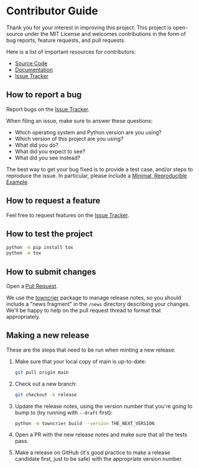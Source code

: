 # Contributor Guide

Thank you for your interest in improving this project. This project is
open-source under the MIT License and welcomes contributions in the form of bug
reports, feature requests, and pull requests.

Here is a list of important resources for contributors:

- [Source Code](https://github.com/dfm/jpu)
- [Documentation](https://jpu.readthedocs.io)
- [Issue Tracker](https://github.com/dfm/jpu/issues)

## How to report a bug

Report bugs on the [Issue Tracker](https://github.com/dfm/jpu/issues).

When filing an issue, make sure to answer these questions:

- Which operating system and Python version are you using?
- Which version of this project are you using?
- What did you do?
- What did you expect to see?
- What did you see instead?

The best way to get your bug fixed is to provide a test case, and/or steps to
reproduce the issue. In particular, please include a [Minimal, Reproducible
Example](https://stackoverflow.com/help/minimal-reproducible-example).

## How to request a feature

Feel free to request features on the [Issue
Tracker](https://github.com/dfm/jpu/issues).

## How to test the project

```bash
python -m pip install tox
python -m tox
```

## How to submit changes

Open a [Pull Request](https://github.com/dfm/jpu/pulls).

We use the [towncrier](https://github.com/twisted/towncrier) package to manage
release notes, so you should include a "news fragment" in the `/news` directory
describing your changes. We'll be happy to help on the pull request thread to
format that appropriately.

## Making a new release

These are the steps that need to be run when minting a new release:

1. Make sure that your local copy of main is up-to-date:

   ```bash
   git pull origin main
   ```

2. Check out a new branch:

   ```bash
   git checkout -b release
   ```

3. Update the release notes, using the version number that you're going to bump
   to (try running with `--draft` first):

   ```bash
   python -m towncrier build --version THE_NEXT_VERSION
   ```

4. Open a PR with the new release notes and make sure that all the tests pass.
5. Make a release on GitHub (it's good practice to make a release candidate
   first, just to be safe) with the appropriate version number.
